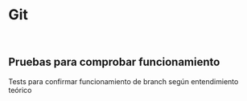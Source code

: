 # Git
​
## Pruebas para comprobar funcionamiento
Tests para confirmar funcionamiento de branch según entendimiento teórico
